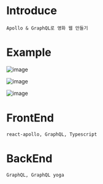 # Introduce

```
Apollo & GraphQL로 영화 웹 만들기 

```

# Example

![image](https://user-images.githubusercontent.com/52990629/149268695-dab32ee1-1285-40af-bd5f-1035afe5eb6b.png)


![image](https://user-images.githubusercontent.com/52990629/149268733-6911aa0e-ac93-4cbb-bb85-608e10ef449e.png)


![image](https://user-images.githubusercontent.com/52990629/149285130-f662cb79-da50-43b4-89b8-906255bc62c9.png)


# FrontEnd

```
react-apollo, GraphQL, Typescript

```

# BackEnd

```
GraphQL, GraphQL yoga

```

